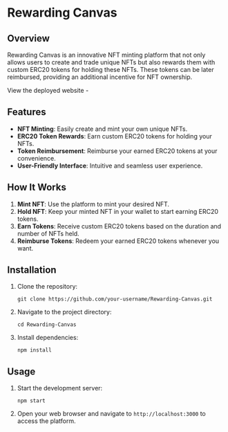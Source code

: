 
# Rewarding Canvas

## Overview

Rewarding Canvas is an innovative NFT minting platform that not only allows users to create and trade unique NFTs but also rewards them with custom ERC20 tokens for holding these NFTs. These tokens can be later reimbursed, providing an additional incentive for NFT ownership.

View the deployed website  - 

## Features

- **NFT Minting**: Easily create and mint your own unique NFTs.
- **ERC20 Token Rewards**: Earn custom ERC20 tokens for holding your NFTs.
- **Token Reimbursement**: Reimburse your earned ERC20 tokens at your convenience.
- **User-Friendly Interface**: Intuitive and seamless user experience.

## How It Works

1. **Mint NFT**: Use the platform to mint your desired NFT.
2. **Hold NFT**: Keep your minted NFT in your wallet to start earning ERC20 tokens.
3. **Earn Tokens**: Receive custom ERC20 tokens based on the duration and number of NFTs held.
4. **Reimburse Tokens**: Redeem your earned ERC20 tokens whenever you want.

## Installation

1. Clone the repository:
   ```
   git clone https://github.com/your-username/Rewarding-Canvas.git
   ```
2. Navigate to the project directory:
   ```
   cd Rewarding-Canvas
   ```
3. Install dependencies:
   ```
   npm install
   ```

## Usage

1. Start the development server:
   ```
   npm start
   ```
2. Open your web browser and navigate to `http://localhost:3000` to access the platform.


<!-- 
This is a [Next.js](https://nextjs.org/) project bootstrapped with [`create-next-app`](https://github.com/vercel/next.js/tree/canary/packages/create-next-app).

## Getting Started

First, run the development server:

```bash
npm run dev
# or
yarn dev
# or
pnpm dev
```

Open [http://localhost:3000](http://localhost:3000) with your browser to see the result.

You can start editing the page by modifying `app/page.tsx`. The page auto-updates as you edit the file.

This project uses [`next/font`](https://nextjs.org/docs/basic-features/font-optimization) to automatically optimize and load Inter, a custom Google Font.

## Learn More

To learn more about Next.js, take a look at the following resources:

- [Next.js Documentation](https://nextjs.org/docs) - learn about Next.js features and API.
- [Learn Next.js](https://nextjs.org/learn) - an interactive Next.js tutorial.

You can check out [the Next.js GitHub repository](https://github.com/vercel/next.js/) - your feedback and contributions are welcome!

## Deploy on Vercel

The easiest way to deploy your Next.js app is to use the [Vercel Platform](https://vercel.com/new?utm_medium=default-template&filter=next.js&utm_source=create-next-app&utm_campaign=create-next-app-readme) from the creators of Next.js.

Check out our [Next.js deployment documentation](https://nextjs.org/docs/deployment) for more details.

--->
